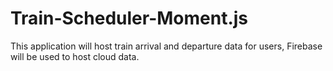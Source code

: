 # Train-Scheduler-Moment.js
This application will host train arrival and departure data for users, Firebase will be used to host cloud data. 
